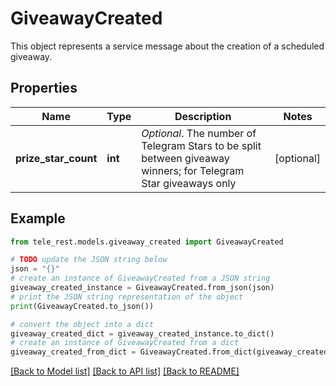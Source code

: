 # GiveawayCreated

This object represents a service message about the creation of a scheduled giveaway.

## Properties

Name | Type | Description | Notes
------------ | ------------- | ------------- | -------------
**prize_star_count** | **int** | *Optional*. The number of Telegram Stars to be split between giveaway winners; for Telegram Star giveaways only | [optional] 

## Example

```python
from tele_rest.models.giveaway_created import GiveawayCreated

# TODO update the JSON string below
json = "{}"
# create an instance of GiveawayCreated from a JSON string
giveaway_created_instance = GiveawayCreated.from_json(json)
# print the JSON string representation of the object
print(GiveawayCreated.to_json())

# convert the object into a dict
giveaway_created_dict = giveaway_created_instance.to_dict()
# create an instance of GiveawayCreated from a dict
giveaway_created_from_dict = GiveawayCreated.from_dict(giveaway_created_dict)
```
[[Back to Model list]](../README.md#documentation-for-models) [[Back to API list]](../README.md#documentation-for-api-endpoints) [[Back to README]](../README.md)


